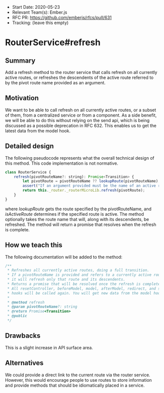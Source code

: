 - Start Date: 2020-05-23
- Relevant Team(s): Ember.js
- RFC PR: https://github.com/emberjs/rfcs/pull/631
- Tracking: (leave this empty)

# RouterService#refresh

## Summary

Add a refresh method to the router service that calls refresh on all currently active routes,
or refreshes the descendents of the active route referred to by the pivot route name provided as an argument.

## Motivation

We want to be able to call refresh on all currently active routes, or a subset of them,
from a centralized service or from a component.
As a side benefit, we will be able to do this without relying on the send api,
which is being discussed as a possible deprecation in RFC 632.
This enables us to get the latest data from the model hook.

## Detailed design

The following pseudocode represents what the overall technical design of this method.
This code implementation is not normative.

```js
class RouterService {
    refresh(pivotRouteName?: string): Promise<Transition> {
        let pivotRoute = pivotRouteName ?? lookupRoute(pivotRouteName);
        assert("If an argument provided must be the name of an active route", !pivotRouteName || isActiveRoute(pivotRoute));
        return this._router._routerMicroLib.refresh(pivotRoute);
    }
}
```

where *lookupRoute* gets the route specified by the pivotRouteName,
and *isActiveRoute* determines if the specified route is active.
The method optionally takes the route name that will, along with its descendents, be refreshed.
The method will return a promise that resolves when the refresh is complete.

## How we teach this

The following documentation will be added to the method:

```js
/**
 * Refreshes all currently active routes, doing a full transition.
 * If a pivotRouteName is provided and refers to a currently active route,
 * it will refresh only that route and its descendents.
 * Returns a promise that will be resolved once the refresh is complete.
 * All resetController, beforeModel, model, afterModel, redirect, and setupController
 * hooks will be called again. You will get new data from the model hook.
 * 
 * @method refresh
 * @param pivotRouteName?: string
 * @return Promise<Transition>
 * @public
 */
```

## Drawbacks

This is a slight increase in API surface area.

## Alternatives

We could provide a direct link to the current route via the router service. However,
this would encourage people to use routes to store information and provide methods
that should be idiomatically placed in a service.
